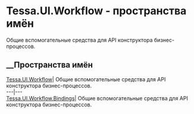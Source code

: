 # Tessa.UI.Workflow - пространства имён
Общие вспомогательные средства для API конструктора бизнес-процессов.
##  __Пространства имён
[Tessa.UI.Workflow](N_Tessa_UI_Workflow.htm)| Общие вспомогательные средства
для API конструктора бизнес-процессов.  
---|---  
[Tessa.UI.Workflow.Bindings](N_Tessa_UI_Workflow_Bindings.htm)| Общие
вспомогательные средства для API конструктора бизнес-процессов.

